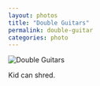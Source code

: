 ```yaml
---
layout: photos
title: "Double Guitars"  
permalink: double-guitar
categories: photo
---
```


![Double Guitars](http://jonkit.ca/cdn/double-guitars.jpeg)

Kid can shred.
